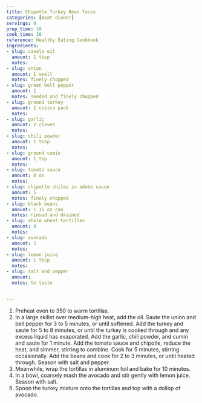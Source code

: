 ```yaml
---
title: Chipotle Turkey Bean Tacos
categories: [meat dinner]
servings: 8
prep_time: 10
cook_time: 30
reference: Healthy Eating Cookbook
ingredients:
- slug: canola oil
  amount: 1 tbsp
  notes:
- slug: onion
  amount: 1 small
  notes: finely chopped
- slug: green bell pepper
  amount: 1
  notes: seeded and finely chopped
- slug: ground turkey
  amount: 1 costco pack
  notes:
- slug: garlic
  amount: 2 cloves
  notes:
- slug: chili powder
  amount: 1 tbsp
  notes:
- slug: ground cumin
  amount: 1 tsp
  notes:
- slug: tomato sauce
  amount: 8 oz
  notes:
- slug: chipotle chiles in adobo sauce
  amount: 5
  notes: finely chopped
- slug: black beans
  amount: 1 15 oz can
  notes: rinsed and drained
- slug: whole wheat tortillas
  amount: 8
  notes:
- slug: avocado
  amount: 1
  notes:
- slug: lemon juice
  amount: 1 tbsp
  notes:
- slug: salt and pepper
  amount:
  notes: to taste


---
```


1. Preheat oven to 350 to warm tortillas.
2. In a large skillet over medium-high heat, add the oil. Saute the union and bell pepper for 3 to 5 minutes, or until softened. Add the turkey and saute for 5 to 8 minutes, or until the turkey is cooked through and any excess liquid has evaporated. Add the garlic, chili powder, and cumin and saute for 1 minute. Add the tomato sauce and chipotle, reduce the heat, and simmer, stirring to combine. Cook for 5 minutes, stirring occasionally. Add the beans and cook for 2 to 3 minutes, or until heated through. Season with salt and pepper.
3. Meanwhile, wrap the tortillas in aluminum foil and bake for 10 minutes.
4. In a bowl, coarsely mash the avocado and stir gently with lemon juice. Season with salt.
5. Spoon the turkey mixture onto the tortillas and top with a dollop of avocado.

